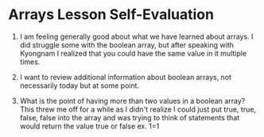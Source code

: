 # Arrays Lesson Self-Evaluation

1. I am feeling generally good about what we have learned about arrays. I did struggle some with the boolean array, but after speaking with Kyongnam I realized that you could have the same value in it multiple times.

1. I want to review additional information about boolean arrays, not necessarily today but at some point.

1. What is the point of having more than two values in a boolean array? This threw me off for a while as I didn't realize I could just put true, true, false, false into the array and was trying to think of statements that would return the value true or false ex. 1=1
